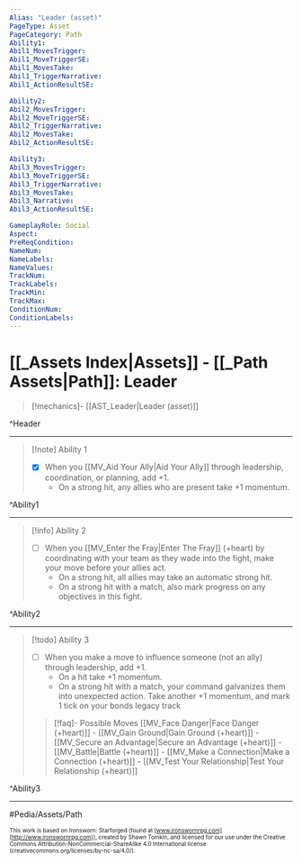 ```yaml
---
Alias: "Leader (asset)"
PageType: Asset
PageCategory: Path
Ability1:
Abil1_MovesTrigger:
Abil1_MoveTriggerSE:
Abil1_MovesTake:
Abil1_TriggerNarrative:
Abil1_ActionResultSE:

Ability2:
Abil2_MovesTrigger:
Abil2_MoveTriggerSE:
Abil2_TriggerNarrative:
Abil2_MovesTake:
Abil2_ActionResultSE:

Ability3:
Abil3_MovesTrigger:
Abil3_MoveTriggerSE:
Abil3_TriggerNarrative:
Abil3_MovesTake:
Abil3_Narrative:
Abil3_ActionResultSE:

GameplayRole: Social
Aspect:
PreReqCondition: 
NameNum:
NameLabels:
NameValues:
TrackNum:
TrackLabels:
TrackMin:
TrackMax:
ConditionNum:
ConditionLabels:
---
```

# [[_Assets Index|Assets]] - [[_Path Assets|Path]]: Leader

> [!mechanics]- [[AST_Leader|Leader (asset)]]

^Header

___
> [!note] Ability 1
> - [x] When you [[MV_Aid Your Ally|Aid Your Ally]] through leadership, coordination, or planning, add +1. 
> 	- On a strong hit, any allies who are present take +1 momentum.

^Ability1

___
> [!info] Ability 2
> - [ ] When you [[MV_Enter the Fray|Enter The Fray]] (+heart) by coordinating with your team as they wade into the fight, make your move before your allies act. 
> 	- On a strong hit, all allies may take an automatic strong hit. 
> 	- On a strong hit with a match, also mark progress on any objectives in this fight.

^Ability2

___
> [!todo] Ability 3
> - [ ] When you make a move to influence someone (not an ally) through leadership, add +1. 
> 	- On a hit take +1 momentum. 
> 	- On a strong hit with a match, your command galvanizes them into unexpected action. Take another +1 momentum, and mark 1 tick on your bonds legacy track
> > [!faq]- Possible Moves
> > [[MV_Face Danger|Face Danger (+heart)]] - [[MV_Gain Ground|Gain Ground (+heart)]] - [[MV_Secure an Advantage|Secure an Advantage (+heart)]] - [[MV_Battle|Battle (+heart)]] - [[MV_Make a Connection|Make a Connection (+heart)]] - [[MV_Test Your Relationship|Test Your Relationship (+heart)]]

^Ability3

___

#Pedia/Assets/Path 

<font size=-2>This work is based on Ironsworn: Starforged (found at [www.ironswornrpg.com](http://www.ironswornrpg.com)), created by Shawn Tomkin, and licensed for our use under the Creative Commons Attribution-NonCommercial-ShareAlike 4.0 International license  (creativecommons.org/licenses/by-nc-sa/4.0/).</font>